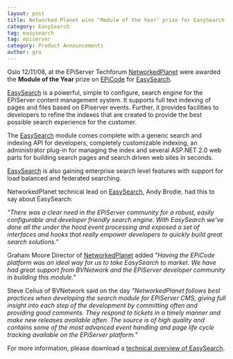 ```yaml
---
layout: post
title: Networked Planet wins "Module of the Year" prize for EasySearch
category: EasySearch
tag: easysearch
tag: episerver
category: Product Announcements
author: gra
---
```

Oslo 12/11/08, at the EPiServer Techforum <a href="http://www.networkedplanet.com">NetworkedPlanet</a> were awarded the <strong>Module of the Year</strong> prize on <a href="https://www.coderesort.com/p/epicode/wiki/WikiStart">EPiCode</a> for <a href="https://www.coderesort.com/p/epicode/wiki/EasySearch">EasySearch</a>.

<a href="https://www.coderesort.com/p/epicode/wiki/EasySearch">EasySearch</a> is a powerful, simple to configure, search engine for the EPiServer content management system. It supports full text indexing of pages and files based on EPiserver events. Further, it provides facilities to developers to refine the indexes that are created to provide the best possible search experience for the customer.

The <a href="https://www.coderesort.com/p/epicode/wiki/EasySearch">EasySearch</a> module comes complete with a generic search and indexing API for developers, completely customizable indexing, an administrator plug-in for managing the index and several ASP.NET 2.0 web parts for building search pages and search driven web sites in seconds.

<a href="https://www.coderesort.com/p/epicode/wiki/EasySearch">EasySearch</a> is also gaining enterprise search level features with support for load balanced and federated searching.

NetworkedPlanet technical lead on <a href="https://www.coderesort.com/p/epicode/wiki/EasySearch">EasySearch</a>, Andy Brodie, had this to say about EasySearch:

<em>"There was a clear need in the EPiServer community for a robust, easily configurable and developer friendly search engine. With EasySearch we’ve done all the under the hood event processing and exposed a set of interfaces and hooks that really empower developers to quickly build great search solutions." </em>

Graham Moore Director of <a href="http://www.networkedplanet.com">NetworkedPlanet</a> added <em>"Having the EPiCode platform was an ideal way for us to take EasySearch to market. We have had great support from BVNetwork and the EPiServer developer community in building this module."</em>

Steve Celius of BVNetwork said on the day <em>"NetworkedPlanet follows best practices when developing the search module for EPiServer CMS, giving full insight into each step of the development by committing often and providing good comments. They respond to tickets in a timely manner and make new releases available often. The source is of high quality and contains some of the most advanced event handling and page life cycle tracking available on the EPiServer platform."</em>

For more information, please download a <a href="https://www.coderesort.com/p/epicode/raw-attachment/wiki/EasySearch/EPiServer%20EasySearch%20Technical%20Overview.pdf">technical overview of EasySearch</a>.


